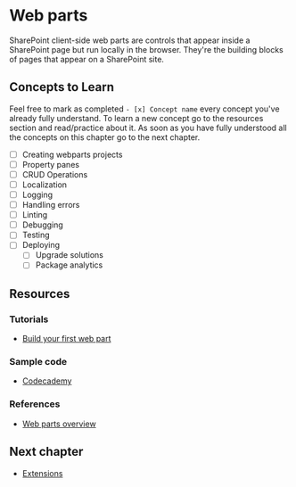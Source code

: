 # Web parts
SharePoint client-side web parts are controls that appear inside a SharePoint page but run locally in the browser. They're the building blocks of pages that appear on a SharePoint site.

## Concepts to Learn
Feel free to mark as completed `- [x] Concept name` every concept you've already fully understand. To learn a new concept go to the resources section and read/practice about it. As soon as you have fully understood all the concepts on this chapter go to the next chapter.

  - [ ] Creating webparts projects
  - [ ] Property panes
  - [ ] CRUD Operations
  - [ ] Localization
  - [ ] Logging
  - [ ] Handling errors
  - [ ] Linting
  - [ ] Debugging
  - [ ] Testing
  - [ ] Deploying
    - [ ] Upgrade solutions
    - [ ] Package analytics

## Resources

### Tutorials
  * [Build your first web part](https://docs.microsoft.com/en-us/sharepoint/dev/spfx/web-parts/get-started/build-a-hello-world-web-part)

### Sample code
  * [Codecademy](https://www.codecademy.com/tracks/javascript)

### References
  * [Web parts overview](https://docs.microsoft.com/en-us/sharepoint/dev/spfx/web-parts/overview-client-side-web-parts)

## Next chapter
  * [Extensions](./extensions.md)